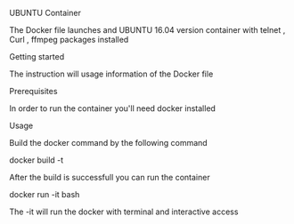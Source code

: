 UBUNTU Container

The Docker file launches and UBUNTU 16.04 version container with telnet , Curl , ffmpeg packages installed

Getting started

The instruction will usage information of the Docker file

Prerequisites

In order to run the container you'll need docker installed

Usage

Build the docker command by the following command

docker build <folder-name> -t <your-container-name>

After the build is successfull you can run the container

docker run -it <your-container-name> bash

The -it will run the docker with terminal and interactive access



